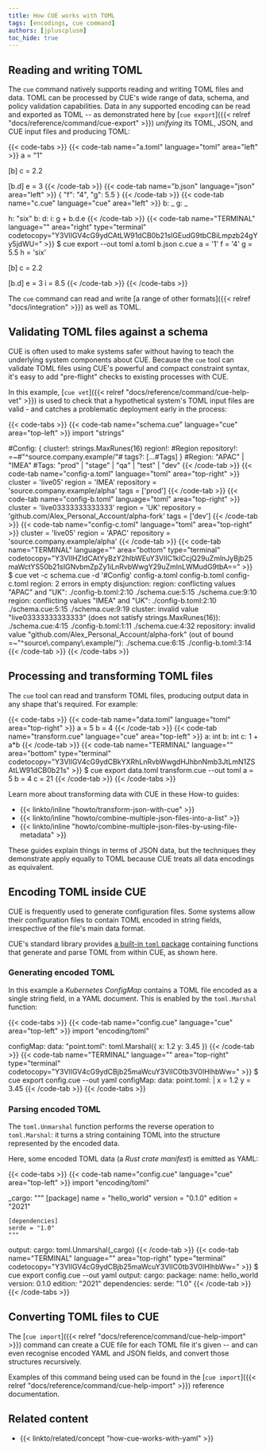```yaml
---
title: How CUE works with TOML
tags: [encodings, cue command]
authors: [jpluscplusm]
toc_hide: true
---
```


## Reading and writing TOML

The `cue` command natively supports reading and writing TOML files and data.
TOML can be processed by CUE's wide range of data, schema, and policy
validation capabilities.
Data in any supported encoding can be read and exported as TOML
-- as demonstrated here by
[`cue export`]({{< relref "docs/reference/command/cue-export" >}})
*unifying* its TOML, JSON, and CUE input files and producing TOML:

{{< code-tabs >}}
{{< code-tab name="a.toml" language="toml" area="left" >}}
a = "1"

[b]
c = 2.2

[b.d]
e = 3
{{< /code-tab >}}
{{< code-tab name="b.json" language="json" area="left" >}}
{
    "f": "4",
    "g": 5.5
}
{{< /code-tab >}}
{{< code-tab name="c.cue" language="cue" area="left" >}}
b: _
g: _

h: "six"
b: d: i: g + b.d.e
{{< /code-tab >}}
{{< code-tab name="TERMINAL" language="" area="right" type="terminal" codetocopy="Y3VlIGV4cG9ydCAtLW91dCB0b21sIGEudG9tbCBiLmpzb24gYy5jdWU=" >}}
$ cue export --out toml a.toml b.json c.cue
a = '1'
f = '4'
g = 5.5
h = 'six'

[b]
c = 2.2

[b.d]
e = 3
i = 8.5
{{< /code-tab >}}
{{< /code-tabs >}}

The `cue` command can read and write
[a range of other formats]({{< relref "docs/integration" >}})
as well as TOML.

## Validating TOML files against a schema

CUE is often used to make systems safer without having to teach the underlying
system components about CUE. Because the `cue` tool can validate TOML files
using CUE's powerful and compact constraint syntax, it's easy to add
"pre-flight" checks to existing processes with CUE.

In this example,
[`cue vet`]({{< relref "docs/reference/command/cue-help-vet" >}})
is used to check that a hypothetical system's TOML input files are valid - and
catches a problematic deployment early in the process:

{{< code-tabs >}}
{{< code-tab name="schema.cue" language="cue" area="top-left" >}}
import "strings"

#Config: {
	cluster!:    strings.MaxRunes(16)
	region!:     #Region
	repository!: =~#"^source\.company\.example/"#
	tags?: [...#Tags]
}
#Region: "APAC" | "IMEA"
#Tags:   "prod" | "stage" | "qa" | "test" | "dev"
{{< /code-tab >}}
{{< code-tab name="config-a.toml" language="toml" area="top-right" >}}
cluster = 'live05'
region = 'IMEA'
repository = 'source.company.example/alpha'
tags = ['prod']
{{< /code-tab >}}
{{< code-tab name="config-b.toml" language="toml" area="top-right" >}}
cluster = 'live03333333333333'
region = 'UK'
repository = 'github.com/Alex_Personal_Account/alpha-fork'
tags = ['dev']
{{< /code-tab >}}
{{< code-tab name="config-c.toml" language="toml" area="top-right" >}}
cluster = 'live05'
region = 'APAC'
repository = 'source.company.example/alpha'
{{< /code-tab >}}
{{< code-tab name="TERMINAL" language="" area="bottom" type="terminal" codetocopy="Y3VlIHZldCAtYyBzY2hlbWEuY3VlIC1kICcjQ29uZmlnJyBjb25maWctYS50b21sIGNvbmZpZy1iLnRvbWwgY29uZmlnLWMudG9tbA==" >}}
$ cue vet -c schema.cue -d '#Config' config-a.toml config-b.toml config-c.toml
region: 2 errors in empty disjunction:
region: conflicting values "APAC" and "UK":
    ./config-b.toml:2:10
    ./schema.cue:5:15
    ./schema.cue:9:10
region: conflicting values "IMEA" and "UK":
    ./config-b.toml:2:10
    ./schema.cue:5:15
    ./schema.cue:9:19
cluster: invalid value "live03333333333333" (does not satisfy strings.MaxRunes(16)):
    ./schema.cue:4:15
    ./config-b.toml:1:11
    ./schema.cue:4:32
repository: invalid value "github.com/Alex_Personal_Account/alpha-fork" (out of bound =~"^source\\.company\\.example/"):
    ./schema.cue:6:15
    ./config-b.toml:3:14
{{< /code-tab >}}
{{< /code-tabs >}}

<!--
TODO(jm): link to an as-yet unwritten "how to validate TOML using CUE" guide.
Learn more in the How-to guide {{< linkto/inline "howto/validate-json-using-cue" >}}.
-->

## Processing and transforming TOML files

The `cue` tool can read and transform TOML files, producing output data in any
shape that's required. For example:

{{< code-tabs >}}
{{< code-tab name="data.toml" language="toml" area="top-right" >}}
a = 5
b = 4
{{< /code-tab >}}
{{< code-tab name="transform.cue" language="cue" area="top-left" >}}
a: int
b: int
c: 1 + a*b
{{< /code-tab >}}
{{< code-tab name="TERMINAL" language="" area="bottom" type="terminal" codetocopy="Y3VlIGV4cG9ydCBkYXRhLnRvbWwgdHJhbnNmb3JtLmN1ZSAtLW91dCB0b21s" >}}
$ cue export data.toml transform.cue --out toml
a = 5
b = 4
c = 21
{{< /code-tab >}}
{{< /code-tabs >}}

Learn more about transforming data with CUE in these How-to guides:

- {{< linkto/inline "howto/transform-json-with-cue" >}}
- {{< linkto/inline "howto/combine-multiple-json-files-into-a-list" >}}
- {{< linkto/inline "howto/combine-multiple-json-files-by-using-file-metadata" >}}

These guides explain things in terms of JSON data, but the techniques they
demonstrate apply equally to TOML because CUE treats all data encodings as
equivalent.

## Encoding TOML inside CUE

CUE is frequently used to generate configuration files. Some systems allow
their configuration files to contain TOML encoded in string fields,
irrespective of the file's main data format.

CUE's standard library provides
[a built-in `toml` package](https://pkg.go.dev/cuelang.org/go/pkg/encoding/toml)
containing functions that generate and parse TOML from within CUE, as shown here.

### Generating encoded TOML

In this example a *Kubernetes ConfigMap* contains a TOML file encoded as a
single string field, in a YAML document. This is enabled by the
`toml.Marshal` function:

{{< code-tabs >}}
{{< code-tab name="config.cue" language="cue" area="top-left" >}}
import "encoding/toml"

configMap: data: "point.toml": toml.Marshal({
	x: 1.2
	y: 3.45
})
{{< /code-tab >}}
{{< code-tab name="TERMINAL" language="" area="top-right" type="terminal" codetocopy="Y3VlIGV4cG9ydCBjb25maWcuY3VlIC0tb3V0IHlhbWw=" >}}
$ cue export config.cue --out yaml
configMap:
  data:
    point.toml: |
      x = 1.2
      y = 3.45
{{< /code-tab >}}
{{< /code-tabs >}}

### Parsing encoded TOML

The `toml.Unmarshal` function performs the reverse operation to `toml.Marshal`:
it turns a string containing TOML into the structure represented by
the encoded data.

Here, some encoded TOML data (a *Rust crate manifest*) is emitted as YAML:

{{< code-tabs >}}
{{< code-tab name="config.cue" language="cue" area="top-left" >}}
import "encoding/toml"

_cargo: """
	[package]
	name = "hello_world"
	version = "0.1.0"
	edition = "2021"

	[dependencies]
	serde = "1.0"
	"""
output: cargo: toml.Unmarshal(_cargo)
{{< /code-tab >}}
{{< code-tab name="TERMINAL" language="" area="top-right" type="terminal" codetocopy="Y3VlIGV4cG9ydCBjb25maWcuY3VlIC0tb3V0IHlhbWw=" >}}
$ cue export config.cue --out yaml
output:
  cargo:
    package:
      name: hello_world
      version: 0.1.0
      edition: "2021"
    dependencies:
      serde: "1.0"
{{< /code-tab >}}
{{< /code-tabs >}}

## Converting TOML files to CUE

The [`cue import`]({{< relref "docs/reference/command/cue-help-import" >}})
command can create a CUE file for each TOML file it's given -- and can even
recognise encoded YAML and JSON fields, and convert those structures
recursively.

Examples of this command being used can be found in the
[`cue import`]({{< relref "docs/reference/command/cue-help-import" >}})
reference documentation.
<!-- TODO: refer to a better page than the plain text CLI help text -->
<!-- TODO: what example could work inline, here? -->

## Related content

- {{< linkto/related/concept "how-cue-works-with-yaml" >}}
